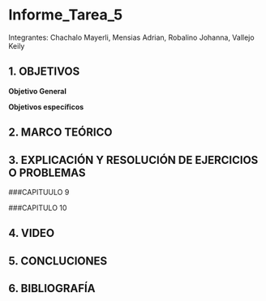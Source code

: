 # Informe_Tarea_5

Integrantes: Chachalo Mayerli, Mensias Adrian, Robalino Johanna, Vallejo Keily 

## 1. OBJETIVOS 

**Objetivo General**

**Objetivos específicos**

## 2. MARCO TEÓRICO 

## 3. EXPLICACIÓN Y RESOLUCIÓN DE EJERCICIOS O PROBLEMAS

###CAPITUULO 9

###CAPITULO 10

## 4. VIDEO 

## 5. CONCLUCIONES 

## 6. BIBLIOGRAFÍA









































